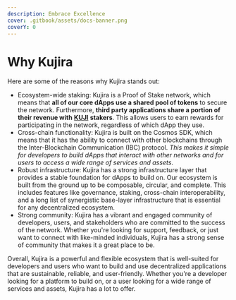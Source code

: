 ```yaml
---
description: Embrace Excellence
cover: .gitbook/assets/docs-banner.png
coverY: 0
---
```


# Why Kujira

Here are some of the reasons why Kujira stands out:

* Ecosystem-wide staking: Kujira is a Proof of Stake network, which means that **all of our core dApps use a shared pool of tokens** to secure the network. Furthermore, **third party applications share a portion of their revenue with** [**KUJI**](tokenomics/kuji-token/) **stakers**. This allows users to earn rewards for participating in the network, regardless of which dApp they use.
* Cross-chain functionality: Kujira is built on the Cosmos SDK, which means that it has the ability to connect with other blockchains through the Inter-Blockchain Communication (IBC) protocol. _This makes it simple for developers to build dApps that interact with other networks and for users to access a wide range of services and assets_.
* Robust infrastructure: Kujira has a strong infrastructure layer that provides a stable foundation for dApps to build on. Our ecosystem is built from the ground up to be composable, circular, and complete. This includes features like governance, staking, cross-chain interoperability, and a long list of synergistic base-layer infrastructure that is essential for any decentralized ecosystem.
* Strong community: Kujira has a vibrant and engaged community of developers, users, and stakeholders who are committed to the success of the network. Whether you're looking for support, feedback, or just want to connect with like-minded individuals, Kujira has a strong sense of community that makes it a great place to be.

Overall, Kujira is a powerful and flexible ecosystem that is well-suited for developers and users who want to build and use decentralized applications that are sustainable, reliable, and user-friendly. Whether you're a developer looking for a platform to build on, or a user looking for a wide range of services and assets, Kujira has a lot to offer.
